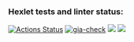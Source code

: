 ### Hexlet tests and linter status:
[![Actions Status](https://github.com/YobiDoYobi/java-project-78/actions/workflows/hexlet-check.yml/badge.svg)](https://github.com/YobiDoYobi/java-project-78/actions)
[![gia-check](https://github.com/YobiDoYobi/java-project-78/actions/workflows/gia-check.yml/badge.svg)](https://github.com/YobiDoYobi/java-project-78/actions/workflows/gia-check.yml)
<a href="https://codeclimate.com/github/YobiDoYobi/java-project-78/maintainability"><img src="https://api.codeclimate.com/v1/badges/af9893510c73f29ce0fc/maintainability" /></a>
<a href="https://codeclimate.com/github/YobiDoYobi/java-project-78/test_coverage"><img src="https://api.codeclimate.com/v1/badges/af9893510c73f29ce0fc/test_coverage" /></a>
